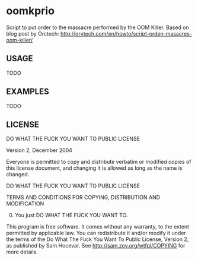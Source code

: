 oomkprio
========

Script to put order to the massacre performed by the OOM Killer.
Based on blog post by Orctech:
http://orvtech.com/en/howto/script-orden-masacres-oom-killer/

USAGE
-----

TODO

EXAMPLES
--------

TODO

LICENSE
-------

DO WHAT THE FUCK YOU WANT TO PUBLIC LICENSE 

Version 2, December 2004 

Everyone is permitted to copy and distribute verbatim or modified 
copies of this license document, and changing it is allowed as long 
as the name is changed. 

DO WHAT THE FUCK YOU WANT TO PUBLIC LICENSE

TERMS AND CONDITIONS FOR COPYING, DISTRIBUTION AND MODIFICATION 

0. You just DO WHAT THE FUCK YOU WANT TO. 

This program is free software. It comes without any warranty, to
the extent permitted by applicable law. You can redistribute it
and/or modify it under the terms of the Do What The Fuck You Want
To Public License, Version 2, as published by Sam Hocevar. See
http://sam.zoy.org/wtfpl/COPYING for more details.
